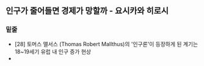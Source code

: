## 인구가 줄어들면 경제가 망할까 - 요시카와 히로시

### 밑줄

* [28] 토머스 맬서스 (Thomas Robert Mallthus)의 '인구론'이 등장하게 된 계기는 18~19세기 유럽 내 인구 증가 현상
* 

